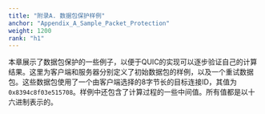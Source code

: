 ```yaml
---
title: "附录A. 数据包保护样例"
anchor: "Appendix_A_Sample_Packet_Protection"
weight: 1200
rank: "h1"
---
```


本章展示了数据包保护的一些例子，以便于QUIC的实现可以逐步验证自己的计算结果。这里为客户端和服务器分别定义了初始数据包的样例，以及一个重试数据包。这些数据包使用了一个由客户端选择的8字节长的目标连接ID，其值为`0x8394c8f03e515708`。样例中还包含了计算过程的一些中间值。所有值都是以十六进制表示的。
